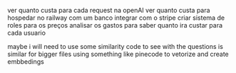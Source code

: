 ver quanto custa para cada request na openAI
ver quanto custa para hospedar no railway com um banco 
integrar com o stripe
criar sistema de roles para os preços
analisar os gastos para saber quanto ira custar para cada usuario


maybe i will need to use some similarity code to see with the questions is similar
for bigger files using something like pinecode to vetorize and create embbedings